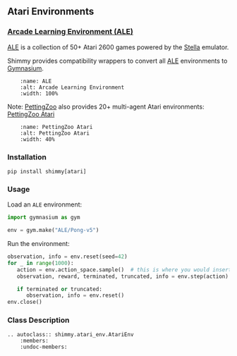 ## Atari Environments

### [Arcade Learning Environment (ALE)](https://github.com/mgbellemare/Arcade-Learning-Environment)
[ALE](https://github.com/mgbellemare/Arcade-Learning-Environment) is a collection of 50+ Atari 2600 games powered by the [Stella](https://stella-emu.github.io/) emulator.

Shimmy provides compatibility wrappers to convert all [ALE](https://github.com/mgbellemare/Arcade-Learning-Environment) environments to [Gymnasium](https://gymnasium.farama.org/).

```{figure} /_static/img/ALE.png
    :name: ALE
    :alt: Arcade Learning Environment
    :width: 100%
```

Note: [PettingZoo](https://pettingzoo.farama.org/) also provides 20+ multi-agent Atari environments: [PettingZoo Atari](https://pettingzoo.farama.org/environments/atari/)

```{figure} https://pettingzoo.farama.org/_images/atari_double_dunk.gif
    :name: PettingZoo Atari
    :alt: PettingZoo Atari
    :width: 40%
```

### Installation
```
pip install shimmy[atari]
```

### Usage
Load an `ALE` environment:
```python
import gymnasium as gym

env = gym.make("ALE/Pong-v5")
```

Run the environment:
```python
observation, info = env.reset(seed=42)
for _ in range(1000):
   action = env.action_space.sample()  # this is where you would insert your policy
   observation, reward, terminated, truncated, info = env.step(action)

   if terminated or truncated:
      observation, info = env.reset()
env.close()
```

### Class Description
```{eval-rst}
.. autoclass:: shimmy.atari_env.AtariEnv
    :members:
    :undoc-members:
```
